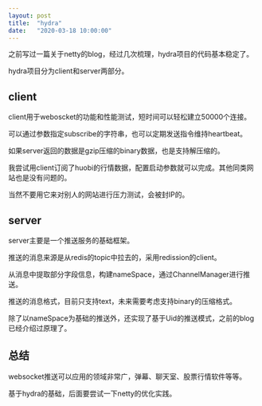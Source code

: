 ```yaml
---
layout: post
title:  "hydra"
date:   "2020-03-18 10:00:00"
---
```



之前写过一篇关于netty的blog，经过几次梳理，hydra项目的代码基本稳定了。

hydra项目分为client和server两部分。

## client

client用于weboscket的功能和性能测试，短时间可以轻松建立50000个连接。

可以通过参数指定subscribe的字符串，也可以定期发送指令维持heartbeat。

如果server返回的数据是gzip压缩的binary数据，也是支持解压缩的。

我尝试用client订阅了huobi的行情数据，配置启动参数就可以完成。其他同类网站也是没有问题的。

当然不要用它来对别人的网站进行压力测试，会被封IP的。

## server

server主要是一个推送服务的基础框架。

推送的消息来源是从redis的topic中拉去的，采用redission的client。

从消息中提取部分字段信息，构建nameSpace，通过ChannelManager进行推送。

推送的消息格式，目前只支持text，未来需要考虑支持binary的压缩格式。

除了以nameSpace为基础的推送外，还实现了基于Uid的推送模式，之前的blog已经介绍过原理了。

## 总结

websocket推送可以应用的领域非常广，弹幕、聊天室、股票行情软件等等。

基于hydra的基础，后面要尝试一下netty的优化实践。